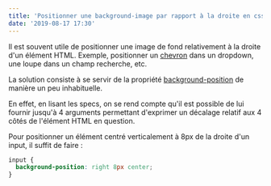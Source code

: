```yaml
---
title: 'Positionner une background-image par rapport à la droite en css'
date: '2019-08-17 17:30'
---
```


Il est souvent utile de positionner une image de fond relativement à la droite d'un élément HTML. Exemple, positionner un [chevron](https://www.inline-svg.com) dans un dropdown, une loupe dans un champ recherche, etc.

La solution consiste à se servir de la propriété [background-position](https://developer.mozilla.org/fr/docs/Web/CSS/background-position) de manière un peu inhabituelle.

En effet, en lisant les specs, on se rend compte qu'il est possible de lui fournir jusqu'à 4 arguments permettant d'exprimer un décalage relatif aux 4 côtés de l'élément HTML en question.

Pour positionner un élément centré verticalement à 8px de la droite d'un input, il suffit de faire :

```css
input {
  background-position: right 8px center;
}
```
